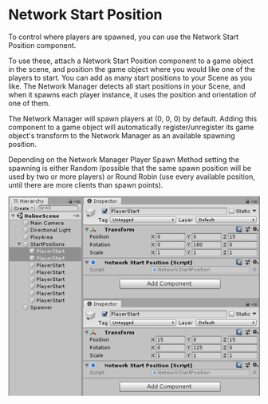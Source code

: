 # Network Start Position

To control where players are spawned, you can use the Network Start Position component.

To use these, attach a Network Start Position component to a game object in the scene, and position the game object where you would like one of the players to start. You can add as many start positions to your Scene as you like. The Network Manager detects all start positions in your Scene, and when it spawns each player instance, it uses the position and orientation of one of them.

The Network Manager will spawn players at (0, 0, 0) by default. Adding this component to a game object will automatically register/unregister its game object's transform to the Network Manager as an available spawning position.

Depending on the Network Manager Player Spawn Method setting the spawning is either Random (possible that the same spawn position will be used by two or more players) or Round Robin (use every available position, until there are more clients than spawn points).

![Inspector](NetworkStartPosition.PNG)
